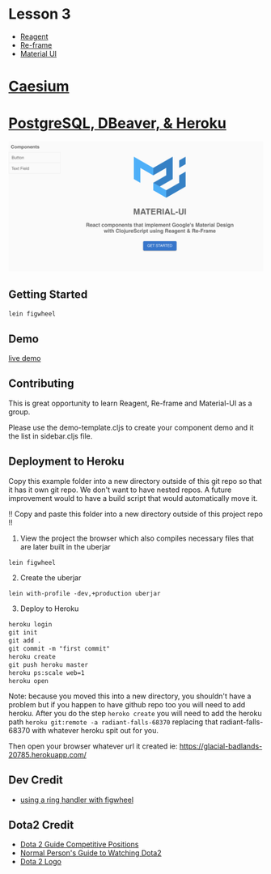 # Lesson 3

* [Reagent](https://github.com/reagent-project/reagent)
* [Re-frame](https://github.com/Day8/re-frame)
* [Material UI](https://material-ui.com/)
# [Caesium](https://github.com/lvh/caesium)
# [PostgreSQL, DBeaver, & Heroku](http://thebar.cc/connecting-dbeaver-to-a-heroku-postgres-database/)

![screenshot](gallery.png)

## Getting Started

```
lein figwheel
```

## Demo

[live demo](https://intense-eyrie-34041.herokuapp.com/)

## Contributing

This is great opportunity to learn Reagent, Re-frame and Material-UI as a group.

Please use the demo-template.cljs to create your component demo and it the list in sidebar.cljs file.

## Deployment to Heroku

Copy this example folder into a new directory outside of this git repo so that it has it own git repo. We don't want to have nested repos. A future improvement would to have a build script that would automatically move it.

!! Copy and paste this folder into a new directory outside of this project repo !!


1. View the project the browser which also compiles necessary files that are later built in the uberjar

```
lein figwheel
```

2. Create the uberjar

```
lein with-profile -dev,+production uberjar
```

3. Deploy to Heroku

```
heroku login
git init
git add .
git commit -m "first commit"
heroku create
git push heroku master
heroku ps:scale web=1
heroku open
```

Note: because you moved this into a new directory, you shouldn't have a problem but if you happen to have github repo too you will need to add heroku. After you do the step `heroko create` you will need to add the heroku path `heroku git:remote -a radiant-falls-68370` replacing that radiant-falls-68370 with whatever heroku spit out for you.

Then open your browser whatever url it created ie: https://glacial-badlands-20785.herokuapp.com/

## Dev Credit

* [using a ring handler with figwheel](https://github.com/bhauman/lein-figwheel/tree/master/examples/using-ring-handler)

## Dota2 Credit

* [Dota 2 Guide Competitive Positions](https://imperium.news/dota-2-guide-competitive-positions/)
* [Normal Person's Guide to Watching Dota2](https://www.polygon.com/2016/8/8/12401068/dota-2-watching-guide)
* [Dota 2 Logo](https://www.flaticon.com/free-icon/dota-2_588267)

